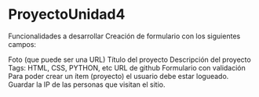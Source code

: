 # ProyectoUnidad4
Funcionalidades a desarrollar
Creación de formulario con los siguientes campos:

Foto (que puede ser una URL)
Título del proyecto
Descripción del proyecto
Tags: HTML, CSS, PYTHON, etc
URL de github
Formulario con validación
Para poder crear un ítem (proyecto) el usuario debe estar logueado.
Guardar la IP de las personas que visitan el sitio.
